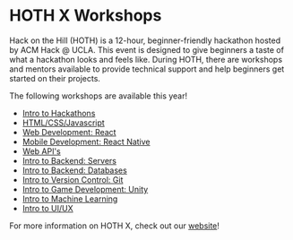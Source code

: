 # HOTH X Workshops
Hack on the Hill (HOTH) is a 12-hour, beginner-friendly hackathon hosted by ACM Hack @ UCLA. This event is designed to give beginners a taste of what a hackathon looks and feels like. During HOTH, there are workshops and mentors available to provide technical support and help beginners get started on their projects.

The following workshops are available this year!
- [Intro to Hackathons]()
- [HTML/CSS/Javascript]()
- [Web Development: React]()
- [Mobile Development: React Native]()
- [Web API's]()
- [Intro to Backend: Servers]()
- [Intro to Backend: Databases](intro-to-databases/README.md)
- [Intro to Version Control: Git]() 
- [Intro to Game Development: Unity]()
- [Intro to Machine Learning]()
- [Intro to UI/UX]()

For more information on HOTH X, check out our [website](https://hoth.uclaacm.com/)!
